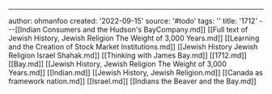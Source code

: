 ---
author: ohmanfoo
created: '2022-09-15'
source: '#todo'
tags: ''
title: '1712'
---[[Indian Consumers and the Hudson's BayCompany.md]]
[[Full text of Jewish History, Jewish Religion The Weight of 3,000 Years.md]]
[[Learning and the Creation of Stock Market Institutions.md]]
[[Jewish History Jewish Religion Israel Shahak.md]]
[[Thinking with James Bay.md]]
[[1712.md]]
[[Bay.md]]
[[Jewish History, Jewish Religion The Weight of 3,000 Years.md]]
[[Indian.md]]
[[Jewish History, Jewish Religion.md]]
[[Canada as framework nation.md]]
[[Israel.md]]
[[Indians the Beaver and the Bay.md]]
